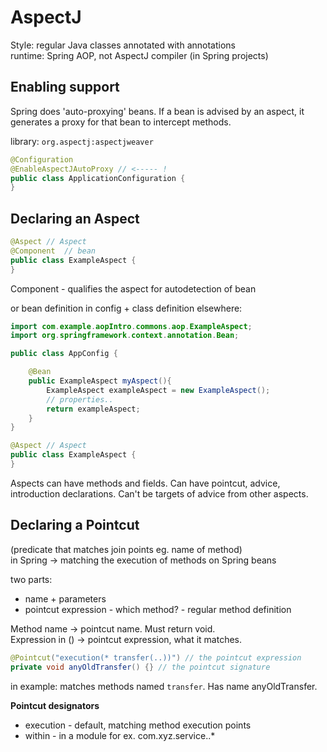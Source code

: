 # AspectJ

Style: regular Java classes annotated with annotations \
runtime: Spring AOP, not AspectJ compiler (in Spring projects)

## Enabling support

Spring does 'auto-proxying' beans. If a bean is advised by an aspect,
it generates a proxy for that bean to intercept methods.

library: 
`org.aspectj:aspectjweaver`

```java
@Configuration
@EnableAspectJAutoProxy // <----- !
public class ApplicationConfiguration {
}
```

## Declaring an Aspect

```java
@Aspect // Aspect
@Component  // bean
public class ExampleAspect {
}
```
Component - qualifies the aspect for autodetection of bean

or bean definition in config + class definition elsewhere:

```java
import com.example.aopIntro.commons.aop.ExampleAspect;
import org.springframework.context.annotation.Bean;

public class AppConfig {

    @Bean
    public ExampleAspect myAspect(){
        ExampleAspect exampleAspect = new ExampleAspect();
        // properties..
        return exampleAspect;
    }
}

@Aspect // Aspect
public class ExampleAspect {
}
```

Aspects can have methods and fields. Can have pointcut, advice, introduction declarations.
Can't be targets of advice from other aspects.

## Declaring a Pointcut

(predicate that matches join points eg. name of method) \
in Spring -> matching the execution of methods on Spring beans

two parts:
- name + parameters
- pointcut expression - which method? - regular method definition


Method name -> pointcut name. Must return void. \
Expression in () -> pointcut expression, what it matches.
```java
@Pointcut("execution(* transfer(..))") // the pointcut expression
private void anyOldTransfer() {} // the pointcut signature
```
in example: matches methods named `transfer`. Has name anyOldTransfer.

__Pointcut designators__
- execution - default, matching method execution points
- within - in a module for ex. com.xyz.service..*





